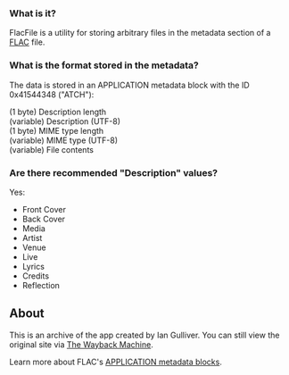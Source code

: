 ### What is it?
FlacFile is a utility for storing arbitrary files in the metadata section of a [FLAC](https://xiph.org/flac/) file.

### What is the format stored in the metadata?
The data is stored in an APPLICATION metadata block with the ID 0x41544348 ("ATCH"):

(1 byte) Description length  
(variable) Description (UTF-8)  
(1 byte) MIME type length  
(variable) MIME type (UTF-8)  
(variable) File contents

### Are there recommended "Description" values?
Yes:
* Front Cover
* Back Cover
* Media
* Artist
* Venue
* Live
* Lyrics
* Credits
* Reflection

## About
This is an archive of the app created by Ian Gulliver. You can still view the original site via [The Wayback Machine](https://web.archive.org/web/http://firestuff.org/flacfile/).

Learn more about FLAC's [APPLICATION metadata blocks](https://xiph.org/flac/format.html#def_APPLICATION).
